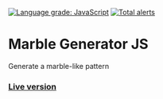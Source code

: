 [![Language grade: JavaScript](https://img.shields.io/lgtm/grade/javascript/g/Klemek/MarbleGeneratorJS.svg?logo=lgtm&logoWidth=18)](https://lgtm.com/projects/g/Klemek/MarbleGeneratorJS/context:javascript)
[![Total alerts](https://img.shields.io/lgtm/alerts/g/Klemek/MarbleGeneratorJS.svg?logo=lgtm&logoWidth=18)](https://lgtm.com/projects/g/Klemek/MarbleGeneratorJS/alerts/)

# Marble Generator JS

Generate a marble-like pattern

### [Live version](https://klemek.github.io/Marble-Generator-JS/)

